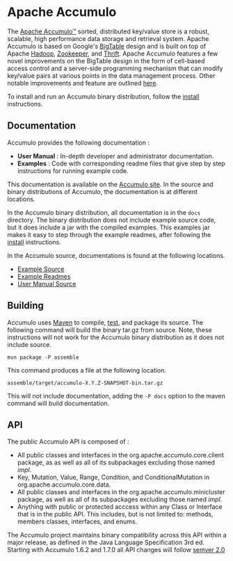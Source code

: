 <!--
Licensed to the Apache Software Foundation (ASF) under one or more
contributor license agreements.  See the NOTICE file distributed with
this work for additional information regarding copyright ownership.
The ASF licenses this file to You under the Apache License, Version 2.0
(the "License"); you may not use this file except in compliance with
the License.  You may obtain a copy of the License at

    http://www.apache.org/licenses/LICENSE-2.0

Unless required by applicable law or agreed to in writing, software
distributed under the License is distributed on an "AS IS" BASIS,
WITHOUT WARRANTIES OR CONDITIONS OF ANY KIND, either express or implied.
See the License for the specific language governing permissions and
limitations under the License.
-->

Apache Accumulo
===============

The [Apache Accumulo™][1] sorted, distributed key/value store is a robust,
scalable, high performance data storage and retrieval system.  Apache Accumulo
is based on Google's [BigTable][4] design and is built on top of Apache
[Hadoop][5], [Zookeeper][6], and [Thrift][7]. Apache Accumulo features a few
novel improvements on the BigTable design in the form of cell-based access
control and a server-side programming mechanism that can modify key/value pairs
at various points in the data management process. Other notable improvements
and feature are outlined [here][8].

To install and run an Accumulo binary distribution, follow the [install][2]
instructions.
  
Documentation
-------------

Accumulo provides the following documentation :

 * **User Manual** : In-depth developer and administrator documentation.
 * **Examples** : Code with corresponding readme files that give step by step
                  instructions for running example code.

This documentation is available on the [Accumulo site][1].  In the source and
binary distributions of Accumulo, the documentation is at different locations.

In the Accumulo binary distribution, all documentation is in the `docs`
directory.  The binary distribution does not include example source code, but
it does include a jar with the compiled examples.   This examples jar makes it
easy to step through the example readmes, after following the [install][2]
instructions.

In the Accumulo source, documentations is found at the following locations.

 * [Example Source](examples/simple/src/main/java/org/apache/accumulo/examples/simple)
 * [Example Readmes](docs/src/main/resources/examples)
 * [User Manual Source](docs/src/main/asciidoc)

Building 
--------

Accumulo uses [Maven][9] to compile, [test][3], and package its source.  The
following command will build the binary tar.gz from source.  Note, these
instructions will not work for the Accumulo binary distribution as it does not
include source.

    mvn package -P assemble

This command produces a file at the following location.

    assemble/target/accumulo-X.Y.Z-SNAPSHOT-bin.tar.gz

This will not include documentation, adding the `-P docs` option to the maven
command will build documentation.

API
---

The public Accumulo API is composed of :

 * All public classes and interfaces in the org.apache.accumulo.core.client
   package, as as well as all of its subpackages excluding those named *impl*.
 * Key, Mutation, Value, Range, Condition, and ConditionalMutation in
   org.apache.accumulo.core.data.
 * All public classes and interfaces in the org.apache.accumulo.minicluster
   package, as well as all of its subpackages excluding those named *impl*.
 * Anything with public or protected acccess within any Class or Interface that
   is in the public API. This includes, but is not limited to: methods, members
   classes, interfaces, and enums.

The Accumulo project maintains binary compatibility across this API within a
major release, as defined in the Java Language Specification 3rd ed. Starting
with Accumulo 1.6.2 and 1.7.0 all API changes will follow [semver 2.0][12]

[1]: http://accumulo.apache.org
[2]: INSTALL.md
[3]: TESTING.md
[4]: http://research.google.com/archive/bigtable.html
[5]: http://hadoop.apache.org
[6]: http://zookeeper.apache.org
[7]: http://thrift.apache.org/
[8]: http://accumulo.apache.org/notable_features.html
[9]: http://maven.apache.org/
[12]: http://semver.org/spec/v2.0.0.html
